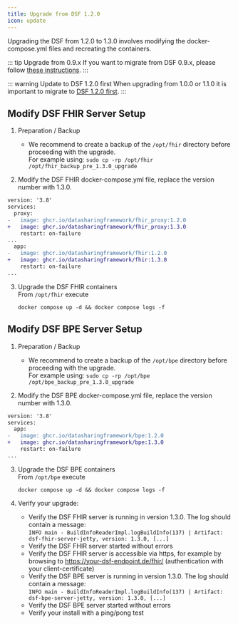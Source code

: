 ```yaml
---
title: Upgrade from DSF 1.2.0
icon: update
---
```


Upgrading the DSF from 1.2.0 to 1.3.0 involves modifying the docker-compose.yml files and recreating the containers.


::: tip Upgrade from 0.9.x
If you want to migrate from DSF 0.9.x, please follow [these instructions](upgrade-from-0).
:::

::: warning Update to DSF 1.2.0 first
When upgrading from 1.0.0 or 1.1.0 it is important to migrate to [DSF 1.2.0 first](../v1.2.0/upgrade-from-1).
:::


## Modify DSF FHIR Server Setup
1. Preparation / Backup
    * We recommend to create a backup of the `/opt/fhir` directory before proceeding with the upgrade.  
    For example using: `sudo cp -rp /opt/fhir /opt/fhir_backup_pre_1.3.0_upgrade`

2. Modify the DSF FHIR docker-compose.yml file, replace the version number with 1.3.0.
```diff
version: '3.8'
services:
  proxy:
-   image: ghcr.io/datasharingframework/fhir_proxy:1.2.0
+   image: ghcr.io/datasharingframework/fhir_proxy:1.3.0
    restart: on-failure
...
  app:
-   image: ghcr.io/datasharingframework/fhir:1.2.0
+   image: ghcr.io/datasharingframework/fhir:1.3.0
    restart: on-failure
...
```

3. Upgrade the DSF FHIR containers  
    From `/opt/fhir` execute  
    ```
    docker compose up -d && docker compose logs -f
    ```

## Modify DSF BPE Server Setup
1. Preparation / Backup
    * We recommend to create a backup of the `/opt/bpe` directory before proceeding with the upgrade.  
    For example using: `sudo cp -rp /opt/bpe /opt/bpe_backup_pre_1.3.0_upgrade`

2. Modify the DSF BPE docker-compose.yml file, replace the version number with 1.3.0.
```diff
version: '3.8'
services:
  app:
-   image: ghcr.io/datasharingframework/bpe:1.2.0
+   image: ghcr.io/datasharingframework/bpe:1.3.0
    restart: on-failure
...
```

3. Upgrade the DSF BPE containers  
    From `/opt/bpe` execute  
    ```
    docker compose up -d && docker compose logs -f
    ```

4. Verify your upgrade:
    * Verify the DSF FHIR server is running in version 1.3.0. The log should contain a message:  
        `INFO main - BuildInfoReaderImpl.logBuildInfo(137) | Artifact: dsf-fhir-server-jetty, version: 1.3.0, [...]`
    * Verify the DSF FHIR server started without errors
    * Verify the DSF FHIR server is accessible via https, for example by browsing to https://your-dsf-endpoint.de/fhir/ (authentication with your client-certificate)
    * Verify the DSF BPE server is running in version 1.3.0. The log should contain a message:  
        `INFO main - BuildInfoReaderImpl.logBuildInfo(137) | Artifact: dsf-bpe-server-jetty, version: 1.3.0, [...]`
    * Verify the DSF BPE server started without errors
    * Verify your install with a ping/pong test  
